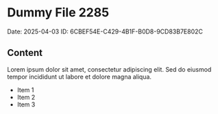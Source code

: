 # Dummy File 2285

Date: 2025-04-03
ID: 6CBEF54E-C429-4B1F-B0D8-9CD83B7E802C

## Content

Lorem ipsum dolor sit amet, consectetur adipiscing elit.
Sed do eiusmod tempor incididunt ut labore et dolore magna aliqua.

* Item 1
* Item 2
* Item 3
